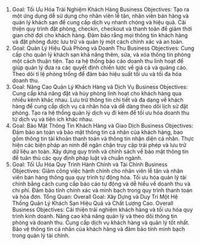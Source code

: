 
1. Goal: Tối Ưu Hóa Trải Nghiệm Khách Hàng
Business Objectives:
Tạo ra một ứng dụng dễ sử dụng cho nhân viên lễ tân, nhân viên bán hàng và quản lý khách sạn để cung cấp dịch vụ nhanh chóng và hiệu quả.
Cải thiện quy trình đặt phòng, checkin, checkout và thanh toán để giảm thời gian chờ đợi cho khách hàng.
Đảm bảo rằng mọi thông tin khách hàng và đặt phòng được lưu trữ và quản lý một cách chính xác và an toàn.
2. Goal: Quản Lý Hiệu Quả Phòng và Doanh Thu
Business Objectives:
Cung cấp cho quản lý khách sạn khả năng thêm, sửa, và xóa thông tin phòng một cách thuận tiện.
Tạo ra hệ thống báo cáo doanh thu linh hoạt để giúp quản lý đưa ra các quyết định chiến lược về giá cả và quảng cáo.
Theo dõi tỉ lệ phòng trống để đảm bảo hiệu suất tối ưu và tối đa hóa doanh thu.
3. Goal: Nâng Cao Quản Lý Khách Hàng và Dịch Vụ
Business Objectives:
Cung cấp khả năng đặt và hủy phòng linh hoạt cho khách hàng qua nhiều kênh khác nhau.
Lưu trữ thông tin chi tiết và đa dạng về khách hàng để cung cấp dịch vụ cá nhân hóa và dễ dàng theo dõi lịch sử đặt phòng.
Tạo ra hệ thống quản lý dịch vụ đi kèm để tối ưu hóa doanh thu từ dịch vụ và tiện ích khác nhau.
4. Goal: Bảo Mật Thông Tin Khách Hàng và Giao Dịch
Business Objectives:
Đảm bảo an toàn và bảo mật thông tin cá nhân của khách hàng, bao gồm thông tin tài khoản thanh toán và thông tin nhận diện cá nhân.
Thực hiện các biện pháp an ninh để ngăn chặn truy cập trái phép và lưu trữ dữ liệu an toàn.
Xây dựng quy trình và chính sách về bảo mật thông tin để tuân thủ các quy định pháp luật và chuẩn ngành.
5. Goal: Tối Ưu Hóa Quy Trình Hành Chính và Tài Chính
Business Objectives:
Giảm công việc hành chính cho nhân viên lễ tân và nhân viên bán hàng thông qua quy trình tự động hóa.
Tối ưu hóa quản lý tài chính bằng cách cung cấp báo cáo tự động và dễ hiểu về doanh thu và chi phí.
Đảm bảo tính chính xác và minh bạch trong quy trình thanh toán và hóa đơn.
Tổng Quan:
Overall Goal: Xây Dựng và Duy Trì Một Hệ Thống Quản Lý Khách Sạn Hiệu Quả và Chất Lượng Cao.
Overall Business Objectives:
Cải thiện trải nghiệm khách hàng và tối ưu hóa quy trình kinh doanh.
Nâng cao khả năng quản lý và theo dõi thông tin phòng và doanh thu.
Cung cấp dịch vụ khách hàng và quản lý tốt nhất.
Bảo vệ thông tin cá nhân của khách hàng và đảm bảo tính minh bạch trong quản lý tài chính.
